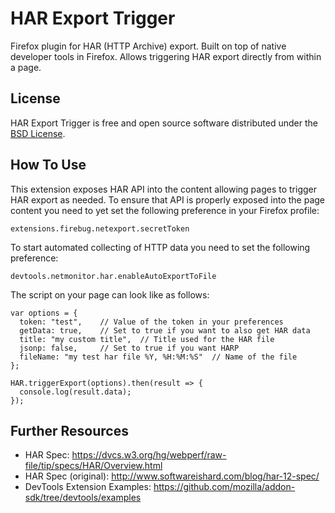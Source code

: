 # HAR Export Trigger
Firefox plugin for HAR (HTTP Archive) export. Built on top of native
developer tools in Firefox. Allows triggering HAR export directly
from within a page.

License
-------
HAR Export Trigger is free and open source software distributed under the
[BSD License](https://github.com/firebug/har-export-trigger/blob/master/license.txt).

How To Use
----------
This extension exposes HAR API into the content allowing pages to trigger
HAR export as needed. To ensure that API is properly exposed into the
page content you need to yet set the following preference
in your Firefox profile:

`extensions.firebug.netexport.secretToken`

To start automated collecting of HTTP data you need to set
the following preference:

`devtools.netmonitor.har.enableAutoExportToFile`

The script on your page can look like as follows:

```
var options = {
  token: "test",    // Value of the token in your preferences
  getData: true,    // Set to true if you want to also get HAR data
  title: "my custom title",  // Title used for the HAR file
  jsonp: false,     // Set to true if you want HARP
  fileName: "my test har file %Y, %H:%M:%S"  // Name of the file
};

HAR.triggerExport(options).then(result => {
  console.log(result.data);
});
```

Further Resources
-----------------
* HAR Spec: https://dvcs.w3.org/hg/webperf/raw-file/tip/specs/HAR/Overview.html
* HAR Spec (original): http://www.softwareishard.com/blog/har-12-spec/
* DevTools Extension Examples: https://github.com/mozilla/addon-sdk/tree/devtools/examples

